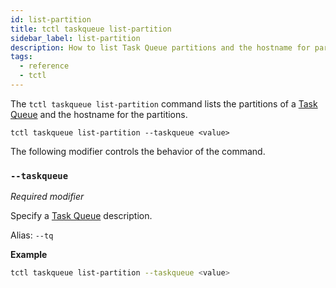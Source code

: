 ```yaml
---
id: list-partition
title: tctl taskqueue list-partition
sidebar_label: list-partition
description: How to list Task Queue partitions and the hostname for partitions using tctl.
tags:
  - reference
  - tctl
---
```


The `tctl taskqueue list-partition` command lists the partitions of a [Task Queue](/concepts/what-is-a-task-queue) and the hostname for the partitions.

`tctl taskqueue list-partition --taskqueue <value>`

The following modifier controls the behavior of the command.

### `--taskqueue`

_Required modifier_

Specify a [Task Queue](/concepts/what-is-a-task-queue) description.

Alias: `--tq`

**Example**

```bash
tctl taskqueue list-partition --taskqueue <value>
```
